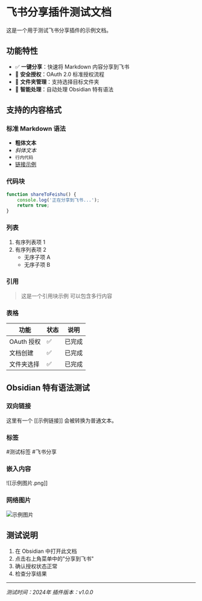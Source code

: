 # 飞书分享插件测试文档

这是一个用于测试飞书分享插件的示例文档。

## 功能特性

- ✅ **一键分享**：快速将 Markdown 内容分享到飞书
- 🔐 **安全授权**：OAuth 2.0 标准授权流程
- 📁 **文件夹管理**：支持选择目标文件夹
- 🎯 **智能处理**：自动处理 Obsidian 特有语法

## 支持的内容格式

### 标准 Markdown 语法
- **粗体文本**
- *斜体文本*
- `行内代码`
- [链接示例](https://www.example.com)

### 代码块
```javascript
function shareToFeishu() {
    console.log('正在分享到飞书...');
    return true;
}
```

### 列表
1. 有序列表项 1
2. 有序列表项 2
   - 无序子项 A
   - 无序子项 B

### 引用
> 这是一个引用块示例
> 可以包含多行内容

### 表格
| 功能 | 状态 | 说明 |
|------|------|------|
| OAuth 授权 | ✅ | 已完成 |
| 文档创建 | ✅ | 已完成 |
| 文件夹选择 | ✅ | 已完成 |

## Obsidian 特有语法测试

### 双向链接
这里有一个 [[示例链接]] 会被转换为普通文本。

### 标签
#测试标签 #飞书分享

### 嵌入内容
![[示例图片.png]]

### 网络图片
![示例图片](https://via.placeholder.com/300x200.png?text=Test+Image)

## 测试说明

1. 在 Obsidian 中打开此文档
2. 点击右上角菜单中的"分享到飞书"
3. 确认授权状态正常
4. 检查分享结果

---

*测试时间：2024年*
*插件版本：v1.0.0*

